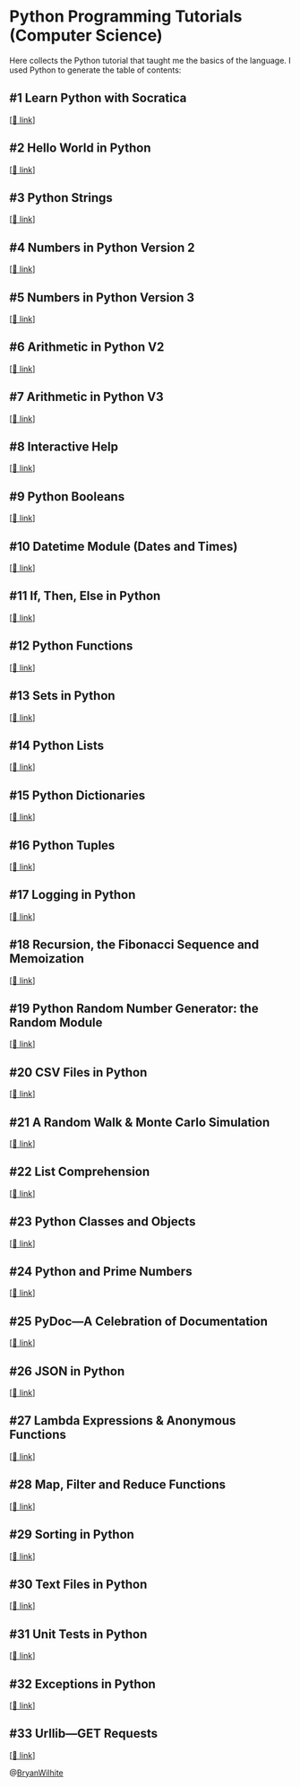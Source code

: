 # Python Programming Tutorials (Computer Science)

Here collects the Python tutorial that taught me the basics of the language. I used Python to generate the table of contents:

## #1 Learn Python with Socratica

[[🔗 link](https://github.com/BryanWilhite/guido-van-r-snake/blob/master/socratica/video-01.ipynb)]

## #2 Hello World in Python

[[🔗 link](https://github.com/BryanWilhite/guido-van-r-snake/blob/master/socratica/video-02.ipynb)]

## #3 Python Strings

[[🔗 link](https://github.com/BryanWilhite/guido-van-r-snake/blob/master/socratica/video-03.ipynb)]

## #4 Numbers in Python Version 2

[[🔗 link](https://github.com/BryanWilhite/guido-van-r-snake/blob/master/socratica/video-04.ipynb)]

## #5 Numbers in Python Version 3

[[🔗 link](https://github.com/BryanWilhite/guido-van-r-snake/blob/master/socratica/video-05.ipynb)]

## #6 Arithmetic in Python V2

[[🔗 link](https://github.com/BryanWilhite/guido-van-r-snake/blob/master/socratica/video-06.ipynb)]

## #7 Arithmetic in Python V3

[[🔗 link](https://github.com/BryanWilhite/guido-van-r-snake/blob/master/socratica/video-07.ipynb)]

## #8 Interactive Help

[[🔗 link](https://github.com/BryanWilhite/guido-van-r-snake/blob/master/socratica/video-08.ipynb)]

## #9 Python Booleans

[[🔗 link](https://github.com/BryanWilhite/guido-van-r-snake/blob/master/socratica/video-09.ipynb)]

## #10 Datetime Module (Dates and Times)

[[🔗 link](https://github.com/BryanWilhite/guido-van-r-snake/blob/master/socratica/video-10.ipynb)]

## #11 If, Then, Else in Python

[[🔗 link](https://github.com/BryanWilhite/guido-van-r-snake/blob/master/socratica/video-11.ipynb)]

## #12 Python Functions

[[🔗 link](https://github.com/BryanWilhite/guido-van-r-snake/blob/master/socratica/video-12.ipynb)]

## #13 Sets in Python

[[🔗 link](https://github.com/BryanWilhite/guido-van-r-snake/blob/master/socratica/video-13.ipynb)]

## #14 Python Lists

[[🔗 link](https://github.com/BryanWilhite/guido-van-r-snake/blob/master/socratica/video-14.ipynb)]

## #15 Python Dictionaries

[[🔗 link](https://github.com/BryanWilhite/guido-van-r-snake/blob/master/socratica/video-15.ipynb)]

## #16 Python Tuples

[[🔗 link](https://github.com/BryanWilhite/guido-van-r-snake/blob/master/socratica/video-16.ipynb)]

## #17 Logging in Python

[[🔗 link](https://github.com/BryanWilhite/guido-van-r-snake/blob/master/socratica/video-17.ipynb)]

## #18 Recursion, the Fibonacci Sequence and Memoization

[[🔗 link](https://github.com/BryanWilhite/guido-van-r-snake/blob/master/socratica/video-18.ipynb)]

## #19 Python Random Number Generator: the Random Module

[[🔗 link](https://github.com/BryanWilhite/guido-van-r-snake/blob/master/socratica/video-19.ipynb)]

## #20 CSV Files in Python

[[🔗 link](https://github.com/BryanWilhite/guido-van-r-snake/blob/master/socratica/video-20.ipynb)]

## #21 A Random Walk & Monte Carlo Simulation

[[🔗 link](https://github.com/BryanWilhite/guido-van-r-snake/blob/master/socratica/video-21.ipynb)]

## #22 List Comprehension

[[🔗 link](https://github.com/BryanWilhite/guido-van-r-snake/blob/master/socratica/video-22.ipynb)]

## #23 Python Classes and Objects

[[🔗 link](https://github.com/BryanWilhite/guido-van-r-snake/blob/master/socratica/video-23.ipynb)]

## #24 Python and Prime Numbers

[[🔗 link](https://github.com/BryanWilhite/guido-van-r-snake/blob/master/socratica/video-24.ipynb)]

## #25 PyDoc—A Celebration of Documentation

[[🔗 link](https://github.com/BryanWilhite/guido-van-r-snake/blob/master/socratica/video-25.ipynb)]

## #26 JSON in Python

[[🔗 link](https://github.com/BryanWilhite/guido-van-r-snake/blob/master/socratica/video-26.ipynb)]

## #27 Lambda Expressions & Anonymous Functions

[[🔗 link](https://github.com/BryanWilhite/guido-van-r-snake/blob/master/socratica/video-27.ipynb)]

## #28 Map, Filter and Reduce Functions

[[🔗 link](https://github.com/BryanWilhite/guido-van-r-snake/blob/master/socratica/video-28.ipynb)]

## #29 Sorting in Python

[[🔗 link](https://github.com/BryanWilhite/guido-van-r-snake/blob/master/socratica/video-29.ipynb)]

## #30 Text Files in Python

[[🔗 link](https://github.com/BryanWilhite/guido-van-r-snake/blob/master/socratica/video-30.ipynb)]

## #31 Unit Tests in Python

[[🔗 link](https://github.com/BryanWilhite/guido-van-r-snake/blob/master/socratica/video-31.ipynb)]

## #32 Exceptions in Python

[[🔗 link](https://github.com/BryanWilhite/guido-van-r-snake/blob/master/socratica/video-32.ipynb)]

## #33 Urllib—GET Requests

[[🔗 link](https://github.com/BryanWilhite/guido-van-r-snake/blob/master/socratica/video-33.ipynb)]

@[BryanWilhite](https://twitter.com/BryanWilhite)
